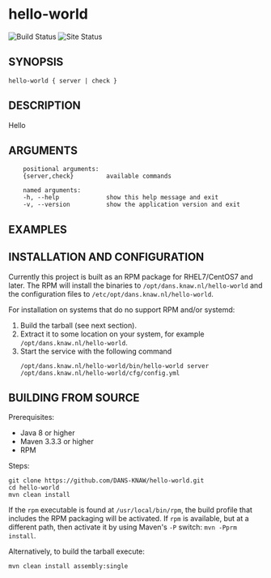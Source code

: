 hello-world
===========
![Build Status](https://github.com/DANS-KNAW/dku-hello-world/actions/workflows/build.yml/badge.svg)
![Site Status](https://github.com/DANS-KNAW/dku-hello-world/actions/workflows/docs.yml/badge.svg)

<!-- Remove this comment and extend the descriptions below -->


SYNOPSIS
--------

    hello-world { server | check }


DESCRIPTION
-----------

Hello


ARGUMENTS
---------

        positional arguments:
        {server,check}         available commands
        
        named arguments:
        -h, --help             show this help message and exit
        -v, --version          show the application version and exit

EXAMPLES
--------

<!-- Add examples of invoking this module from the command line or via HTTP other interfaces -->
    

INSTALLATION AND CONFIGURATION
------------------------------
Currently this project is built as an RPM package for RHEL7/CentOS7 and later. The RPM will install the binaries to
`/opt/dans.knaw.nl/hello-world` and the configuration files to `/etc/opt/dans.knaw.nl/hello-world`. 

For installation on systems that do no support RPM and/or systemd:

1. Build the tarball (see next section).
2. Extract it to some location on your system, for example `/opt/dans.knaw.nl/hello-world`.
3. Start the service with the following command
   ```
   /opt/dans.knaw.nl/hello-world/bin/hello-world server /opt/dans.knaw.nl/hello-world/cfg/config.yml 
   ```

BUILDING FROM SOURCE
--------------------
Prerequisites:

* Java 8 or higher
* Maven 3.3.3 or higher
* RPM

Steps:
    
    git clone https://github.com/DANS-KNAW/hello-world.git
    cd hello-world 
    mvn clean install

If the `rpm` executable is found at `/usr/local/bin/rpm`, the build profile that includes the RPM 
packaging will be activated. If `rpm` is available, but at a different path, then activate it by using
Maven's `-P` switch: `mvn -Pprm install`.

Alternatively, to build the tarball execute:

    mvn clean install assembly:single
